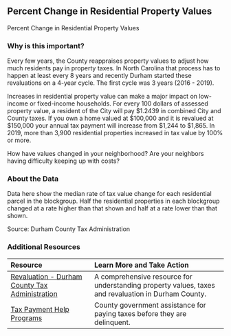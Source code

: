 ## Percent Change in Residential Property Values
Percent Change in Residential Property Values 

### Why is this important?
Every few years, the County reappraises property values to adjust how much residents pay in property taxes. In North Carolina that process has to happen at least every 8 years and recently Durham started these revaluations on a 4-year cycle. The first cycle was 3 years (2016 - 2019).

Increases in residential property value can make a major impact on low-income or fixed-income households. For every 100 dollars of assessed property value, a resident of the City will pay $1.2439 in combined City and County taxes. If you own a home valued at $100,000 and it is revalued at $150,000 your annual tax payment will increase from $1,244 to $1,865. In 2019, more than 3,900 residential properties increased in tax value by 100% or more.

How have values changed in your neighborhood? Are your neighbors having difficulty keeping up with costs?

### About the Data
Data here show the median rate of tax value change for each residential parcel in the blockgroup. Half the residential properties in each blockgroup changed at a rate higher than that shown and half at a rate lower than that shown.

Source: Durham County Tax Administration 

### Additional Resources

|Resource | Learn More and Take Action | 
|:--- | :--- |
|[Revaluation - Durham County Tax Administration](https://www.dconc.gov/county-departments/departments-f-z/tax-administration/general-reappraisal-revaluation) | A comprehensive resource for understanding property values, taxes and revaluation in Durham County.
|[Tax Payment Help Programs](http://dconc.gov/government/departments-f-z/tax-administration/tax-payment-help-programs) | County government assistance for paying taxes before they are delinquent.



